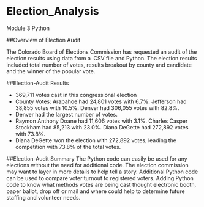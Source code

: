 # Election_Analysis
Module 3 Python

##Overview of Election Audit

The Colorado Board of Elections Commission has requested an audit of the election results using data from a .CSV file and Python. The election results included total number of votes, results breakout by county and candidate and the winner of the popular vote. 

##Election-Audit Results

- 369,711 votes cast in this congressional election
- County Votes: Arapahoe had 24,801 votes with 6.7%. Jefferson had 38,855 votes with 10.5%. Denver had 306,055 votes with 82.8%. 
- Denver had the largest number of votes.
- Raymon Anthony Doane had 11,606 votes with 3.1%. Charles Casper Stockham had 85,213 with 23.0%. Diana DeGette had 272,892 votes with 73.8%.
- Diana DeGette won the election with 272,892 votes, leading the competition with 73.8% of the total votes.

##Election-Audit Summary
The Python code can easily be used for any elections without the need for additional code. The election commission may want to layer in more details to help tell a story. Additional Python code can be used to compare voter turnout to registered voters. Adding Python code to know what methods votes are being cast thought electronic booth, paper ballot, drop off or mail and where could help to determine future staffing and volunteer needs. 
